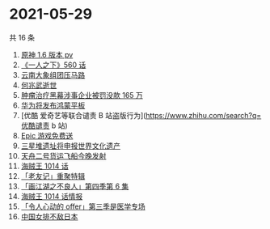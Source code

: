 # 2021-05-29

共 16 条

<!-- BEGIN -->
<!-- 最后更新时间 Sat May 29 2021 22:00:41 GMT+0800 (China Standard Time) -->

1. [原神 1.6 版本 pv](https://www.zhihu.com/search?q=原神)
2. [《一人之下》560 话](https://www.zhihu.com/search?q=一人之下)
3. [云南大象组团压马路](https://www.zhihu.com/search?q=云南大象)
4. [何兆武逝世](https://www.zhihu.com/search?q=何兆武)
5. [肿瘤治疗黑幕涉事企业被罚没款 165 万](https://www.zhihu.com/search?q=肿瘤治疗黑幕)
6. [华为将发布鸿蒙平板](https://www.zhihu.com/search?q=鸿蒙平板)
7. [优酷 爱奇艺等联合谴责 B 站盗版行为](https://www.zhihu.com/search?q=优酷谴责 b 站)
8. [Epic 游戏免费送](https://www.zhihu.com/search?q=Epic)
9. [三星堆遗址将申报世界文化遗产](https://www.zhihu.com/search?q=三星堆)
10. [天舟二号货运飞船今晚发射](https://www.zhihu.com/search?q=天舟二号)
11. [海贼王 1014 话](https://www.zhihu.com/search?q=海贼王)
12. [「老友记」重聚特辑](https://www.zhihu.com/search?q=老友记重聚)
13. [「画江湖之不良人」第四季第 6 集](https://www.zhihu.com/search?q=画江湖之不良人第四季)
14. [海贼王 1014 话情报](https://www.zhihu.com/search?q=海贼王)
15. [「令人心动的 offer」第三季是医学专场](https://www.zhihu.com/search?q=令人心动的offer第三季)
16. [中国女排不敌日本](https://www.zhihu.com/search?q=中国女排)

<!-- END -->
